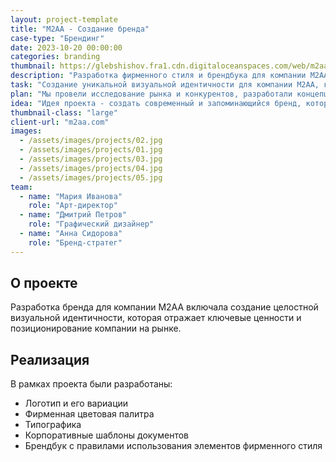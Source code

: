 ```yaml
---
layout: project-template
title: "M2AA - Создание бренда"
case-type: "Брендинг"
date: 2023-10-20 00:00:00
categories: branding
thumbnail: https://glebshishov.fra1.cdn.digitaloceanspaces.com/web/m2aaa-brand/m2aaa-brand.webp
description: "Разработка фирменного стиля и брендбука для компании M2AA, включая логотип, цветовую палитру и корпоративные материалы."
task: "Создание уникальной визуальной идентичности для компании M2AA, которая будет отражать ее ценности и выделять среди конкурентов."
plan: "Мы провели исследование рынка и конкурентов, разработали концепцию бренда, создали логотип и фирменный стиль, а затем подготовили полный брендбук с правилами использования."
idea: "Идея проекта - создать современный и запоминающийся бренд, который будет отражать инновационность и профессионализм компании M2AA."
thumbnail-class: "large"
client-url: "m2aa.com"
images:
  - /assets/images/projects/02.jpg
  - /assets/images/projects/01.jpg
  - /assets/images/projects/03.jpg
  - /assets/images/projects/04.jpg
  - /assets/images/projects/05.jpg
team:
  - name: "Мария Иванова"
    role: "Арт-директор"
  - name: "Дмитрий Петров"
    role: "Графический дизайнер"
  - name: "Анна Сидорова"
    role: "Бренд-стратег"
---
```


## О проекте

Разработка бренда для компании M2AA включала создание целостной визуальной идентичности, которая отражает ключевые ценности и позиционирование компании на рынке.

## Реализация

В рамках проекта были разработаны:
- Логотип и его вариации
- Фирменная цветовая палитра
- Типографика
- Корпоративные шаблоны документов
- Брендбук с правилами использования элементов фирменного стиля
